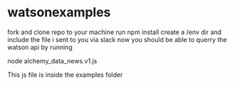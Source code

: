 # watsonexamples
fork and clone repo to your machine
run npm install
create a /env dir and include the file i sent to you via slack
now you should be able to querry the watson api by running 

node alchemy_data_news.v1.js

This js file is inside the examples folder

